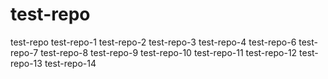 # test-repo
test-repo
test-repo-1
test-repo-2
test-repo-3
test-repo-4
test-repo-6
test-repo-7
test-repo-8
test-repo-9
test-repo-10
test-repo-11
test-repo-12
test-repo-13
test-repo-14

